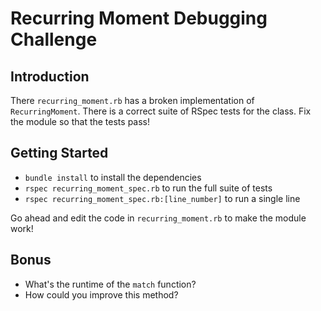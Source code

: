 # Recurring Moment Debugging Challenge

## Introduction

There `recurring_moment.rb` has a broken implementation of `RecurringMoment`. There is a correct suite of RSpec tests for the class. Fix the module so that the tests pass!

## Getting Started

* `bundle install` to install the dependencies
* `rspec recurring_moment_spec.rb` to run the full suite of tests
* `rspec recurring_moment_spec.rb:[line_number]` to run a single line

Go ahead and edit the code in `recurring_moment.rb` to make the module work!

## Bonus

* What's the runtime of the `match` function?
* How could you improve this method?

